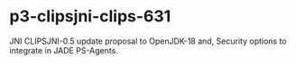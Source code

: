 # p3-clipsjni-clips-631
JNI CLIPSJNI-0.5 update proposal to OpenJDK-18 and, Security options to integrate in JADE PS-Agents.
